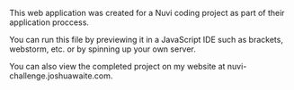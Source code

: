 This web application was created for a Nuvi coding project as part of their application proccess.

You can run this file by previewing it in a JavaScript IDE such as brackets, webstorm, etc. or by spinning up your own server.

You can also view the completed project on my website at nuvi-challenge.joshuawaite.com.

